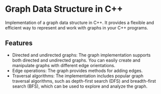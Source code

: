 # Graph Data Structure in C++

Implementation of a graph data structure in C++. It provides a flexible and efficient way to represent and work with graphs in your C++ programs.

## Features

- Directed and undirected graphs: The graph implementation supports both directed and undirected graphs. You can easily create and manipulate graphs with different edge orientations.
- Edge operations: The graph provides methods for adding edges.
- Traversal algorithms: The implementation includes popular graph traversal algorithms, such as depth-first search (DFS) and breadth-first search (BFS), which can be used to explore and analyze the graph.



